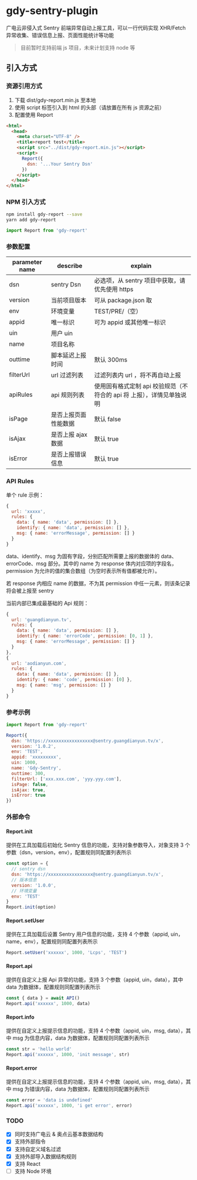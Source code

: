 <!--
 * @Author: Wzhcorcd
 * @Date: 2020-05-08 09:10:36
 * @LastEditTime: 2020-06-09 14:56:28
 * @LastEditors: Wzhcorcd
 * @Description: In User Settings Edit
 * @FilePath: /gdy-sentry-plugin/README.md
 -->

# gdy-sentry-plugin

广电云非侵入式 Sentry 前端异常自动上报工具，可以一行代码实现 XHR/Fetch 异常收集、错误信息上报、页面性能统计等功能

> 目前暂时支持前端 js 项目，未来计划支持 node 等

## 引入方式

### 资源引用方式

1. 下载 dist/gdy-report.min.js 至本地
2. 使用 script 标签引入到 html 的头部（请放置在所有 js 资源之前）
3. 配置使用 Report

```html
<html>
  <head>
    <meta charset="UTF-8" />
    <title>report test</title>
    <script src="../dist/gdy-report.min.js"></script>
    <script>
      Report({
        dsn: '...Your Sentry Dsn'
      })
    </script>
  </head>
</html>
```

### NPM 引入方式

```bash
npm install gdy-report --save
yarn add gdy-report
```

```javascript
import Report from 'gdy-report'
```

### 参数配置

| parameter name | describe             | explain                                                               |
| -------------- | -------------------- | --------------------------------------------------------------------- |
| dsn            | sentry Dsn           | 必选项，从 sentry 项目中获取，请优先使用 https                        |
| version        | 当前项目版本         | 可从 package.json 取                                                  |
| env            | 环境变量             | TEST/PRE/（空）                                                       |
| appid          | 唯一标识             | 可为 appid 或其他唯一标识                                             |
| uin            | 用户 uin             |                                                                       |
| name           | 项目名称             |                                                                       |
| outtime        | 脚本延迟上报时间     | 默认 300ms                                                            |
| filterUrl      | url 过滤列表         | 过滤列表内 url ，将不再自动上报                                       |
| apiRules       | api 规则列表         | 使用固有格式定制 api 校验规范（不符合的 api 将 上报），详情见单独说明 |
| isPage         | 是否上报页面性能数据 | 默认 false                                                            |
| isAjax         | 是否上报 ajax 数据   | 默认 true                                                             |
| isError        | 是否上报错误信息     | 默认 true                                                             |

### API Rules

单个 rule 示例：

```javascript
{
  url: 'xxxxx',
  rules: {
    data: { name: 'data', permission: [] },
    identify: { name: 'data', permission: [] },
    msg: { name: 'errorMessage', permission: [] }
  }
}
```

data、identify、msg 为固有字段，分别匹配所需要上报的数据体的 data、errorCode、msg 部分。其中的 name 为 response 体内对应项的字段名，permission 为允许的值的集合数组（为空时表示所有值都被允许）。

若 response 内相应 name 的数据，不为其 permission 中任一元素，则该条记录将会被上报至 sentry

当前内部已集成最基础的 Api 规则：

```javascript
{
  url: 'guangdianyun.tv',
  rules: {
    data: { name: 'data', permission: [] },
    identify: { name: 'errorCode', permission: [0, 1] },
    msg: { name: 'errorMessage', permission: [] }
  }
},
{
  url: 'aodianyun.com',
  rules: {
    data: { name: 'data', permission: [] },
    identify: { name: 'code', permission: [0] },
    msg: { name: 'msg', permission: [] }
  }
}
```

### 参考示例

```javascript
import Report from 'gdy-report'

Report({
  dsn: 'https://xxxxxxxxxxxxxxxxx@sentry.guangdianyun.tv/x',
  version: '1.0.2',
  env: 'TEST',
  appid: 'xxxxxxxxx',
  uin: 1000,
  name: 'Gdy-Sentry',
  outtime: 300,
  filterUrl: ['xxx.xxx.com', 'yyy.yyy.com'],
  isPage: false,
  isAjax: true,
  isError: true
})
```

### 外部命令

#### Report.init

提供在工具加载后初始化 Sentry 信息的功能，支持对象参数导入，对象支持 3 个参数（dsn，version，env），配置规则同配置列表所示

```javascript
const option = {
  // sentry dsn
  dsn: 'https://xxxxxxxxxxxxxxxxx@sentry.guangdianyun.tv/x',
  // 版本信息
  version: '1.0.0',
  // 环境变量
  env: 'TEST'
}
Report.init(option)
```

#### Report.setUser

提供在工具加载后设置 Sentry 用户信息的功能，支持 4 个参数（appid, uin，name，env），配置规则同配置列表所示

```javascript
Report.setUser('xxxxxx', 1000, 'Lcps', 'TEST')
```

#### Report.api

提供在自定义上报 Api 异常的功能，支持 3 个参数（appid, uin，data），其中 data 为数据体，配置规则同配置列表所示

```javascript
const { data } = await API()
Report.api('xxxxxx', 1000, data)
```

#### Report.info

提供在自定义上报提示信息的功能，支持 4 个参数（appid, uin，msg, data），其中 msg 为信息内容，data 为数据体，配置规则同配置列表所示

```javascript
const str = 'hello world'
Report.api('xxxxxx', 1000, 'init message', str)
```

#### Report.error

提供在自定义上报提示信息的功能，支持 4 个参数（appid, uin，msg, data），其中 msg 为错误内容，data 为数据体，配置规则同配置列表所示

```javascript
const error = 'data is undefined'
Report.api('xxxxxx', 1000, 'i get error', error)
```

### TODO

- [x] 同时支持广电云 & 奥点云基本数据结构
- [x] 支持外部指令
- [x] 支持自定义域名过滤
- [x] 支持外部导入数据结构规则
- [x] 支持 React
- [ ] 支持 Node 环境
